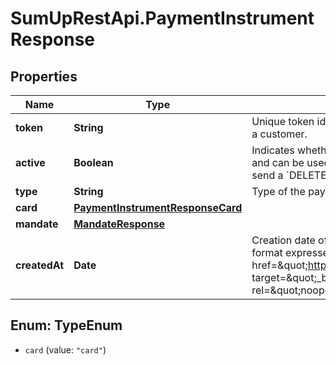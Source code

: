 # SumUpRestApi.PaymentInstrumentResponse

## Properties
Name | Type | Description | Notes
------------ | ------------- | ------------- | -------------
**token** | **String** | Unique token identifying the saved payment card for a customer. | [optional] 
**active** | **Boolean** | Indicates whether the payment instrument is active and can be used for payments. To deactivate it, send a &#x60;DELETE&#x60; request to the resource endpoint. | [optional] [default to true]
**type** | **String** | Type of the payment instrument. | [optional] 
**card** | [**PaymentInstrumentResponseCard**](PaymentInstrumentResponseCard.md) |  | [optional] 
**mandate** | [**MandateResponse**](MandateResponse.md) |  | [optional] 
**createdAt** | **Date** | Creation date of payment instrument. Response format expressed according to &lt;a href&#x3D;\&quot;https://en.wikipedia.org/wiki/ISO_8601\&quot; target&#x3D;\&quot;_blank\&quot; rel&#x3D;\&quot;noopener\&quot;&gt;ISO8601&lt;/a&gt; code. | [optional] 

<a name="TypeEnum"></a>
## Enum: TypeEnum

* `card` (value: `"card"`)

